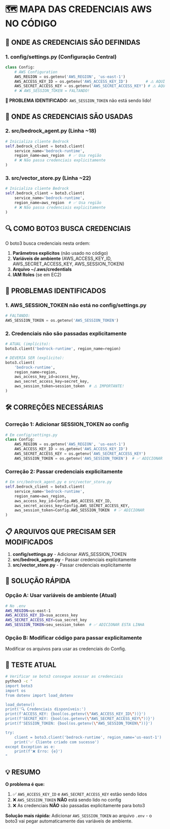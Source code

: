 # 🗺️ MAPA DAS CREDENCIAIS AWS NO CÓDIGO

## 📍 **ONDE AS CREDENCIAIS SÃO DEFINIDAS**

### **1. config/settings.py** (Configuração Central)
```python
class Config:
    # AWS Configuration
    AWS_REGION = os.getenv('AWS_REGION', 'us-east-1')
    AWS_ACCESS_KEY_ID = os.getenv('AWS_ACCESS_KEY_ID')        # ⚠️ AQUI
    AWS_SECRET_ACCESS_KEY = os.getenv('AWS_SECRET_ACCESS_KEY') # ⚠️ AQUI
    # ❌ AWS_SESSION_TOKEN = FALTANDO!
```

**🚨 PROBLEMA IDENTIFICADO:** `AWS_SESSION_TOKEN` não está sendo lido!

## 📍 **ONDE AS CREDENCIAIS SÃO USADAS**

### **2. src/bedrock_agent.py** (Linha ~18)
```python
# Inicializa cliente Bedrock
self.bedrock_client = boto3.client(
    service_name='bedrock-runtime',
    region_name=aws_region  # ✅ Usa região
    # ❌ Não passa credenciais explicitamente
)
```

### **3. src/vector_store.py** (Linha ~22)
```python
# Inicializa cliente Bedrock
self.bedrock_client = boto3.client(
    service_name='bedrock-runtime',
    region_name=aws_region  # ✅ Usa região
    # ❌ Não passa credenciais explicitamente
)
```

## 🔍 **COMO BOTO3 BUSCA CREDENCIAIS**

O boto3 busca credenciais nesta ordem:
1. **Parâmetros explícitos** (não usado no código)
2. **Variáveis de ambiente** (AWS_ACCESS_KEY_ID, AWS_SECRET_ACCESS_KEY, AWS_SESSION_TOKEN)
3. **Arquivo ~/.aws/credentials**
4. **IAM Roles** (se em EC2)

## 🚨 **PROBLEMAS IDENTIFICADOS**

### **1. AWS_SESSION_TOKEN não está no config/settings.py**
```python
# FALTANDO:
AWS_SESSION_TOKEN = os.getenv('AWS_SESSION_TOKEN')
```

### **2. Credenciais não são passadas explicitamente**
```python
# ATUAL (implícito):
boto3.client('bedrock-runtime', region_name=region)

# DEVERIA SER (explícito):
boto3.client(
    'bedrock-runtime',
    region_name=region,
    aws_access_key_id=access_key,
    aws_secret_access_key=secret_key,
    aws_session_token=session_token  # ⚠️ IMPORTANTE!
)
```

## 🛠️ **CORREÇÕES NECESSÁRIAS**

### **Correção 1: Adicionar SESSION_TOKEN ao config**
```python
# Em config/settings.py
class Config:
    AWS_REGION = os.getenv('AWS_REGION', 'us-east-1')
    AWS_ACCESS_KEY_ID = os.getenv('AWS_ACCESS_KEY_ID')
    AWS_SECRET_ACCESS_KEY = os.getenv('AWS_SECRET_ACCESS_KEY')
    AWS_SESSION_TOKEN = os.getenv('AWS_SESSION_TOKEN')  # ✅ ADICIONAR
```

### **Correção 2: Passar credenciais explicitamente**
```python
# Em src/bedrock_agent.py e src/vector_store.py
self.bedrock_client = boto3.client(
    service_name='bedrock-runtime',
    region_name=aws_region,
    aws_access_key_id=Config.AWS_ACCESS_KEY_ID,
    aws_secret_access_key=Config.AWS_SECRET_ACCESS_KEY,
    aws_session_token=Config.AWS_SESSION_TOKEN  # ✅ ADICIONAR
)
```

## 📋 **ARQUIVOS QUE PRECISAM SER MODIFICADOS**

1. **config/settings.py** - Adicionar AWS_SESSION_TOKEN
2. **src/bedrock_agent.py** - Passar credenciais explicitamente
3. **src/vector_store.py** - Passar credenciais explicitamente

## 🎯 **SOLUÇÃO RÁPIDA**

### **Opção A: Usar variáveis de ambiente (Atual)**
```bash
# No .env
AWS_REGION=us-east-1
AWS_ACCESS_KEY_ID=sua_access_key
AWS_SECRET_ACCESS_KEY=sua_secret_key
AWS_SESSION_TOKEN=seu_session_token  # ✅ ADICIONAR ESTA LINHA
```

### **Opção B: Modificar código para passar explicitamente**
Modificar os arquivos para usar as credenciais do Config.

## 🔧 **TESTE ATUAL**

```bash
# Verificar se boto3 consegue acessar as credenciais
python3 -c "
import boto3
import os
from dotenv import load_dotenv

load_dotenv()
print('🔍 Credenciais disponíveis:')
print(f'ACCESS_KEY: {bool(os.getenv(\"AWS_ACCESS_KEY_ID\"))}')
print(f'SECRET_KEY: {bool(os.getenv(\"AWS_SECRET_ACCESS_KEY\"))}')
print(f'SESSION_TOKEN: {bool(os.getenv(\"AWS_SESSION_TOKEN\"))}')

try:
    client = boto3.client('bedrock-runtime', region_name='us-east-1')
    print('✅ Cliente criado com sucesso')
except Exception as e:
    print(f'❌ Erro: {e}')
"
```

## 💡 **RESUMO**

**O problema é que:**
1. ✅ `AWS_ACCESS_KEY_ID` e `AWS_SECRET_ACCESS_KEY` estão sendo lidos
2. ❌ `AWS_SESSION_TOKEN` **NÃO** está sendo lido no config
3. ❌ As credenciais **NÃO** são passadas explicitamente para boto3

**Solução mais rápida:** Adicionar `AWS_SESSION_TOKEN` ao arquivo `.env` - o boto3 vai pegar automaticamente das variáveis de ambiente.
